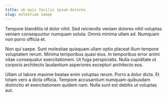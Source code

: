 ```yaml
---
title: ab quis facilis ipsum dolores
slug: molestiae saepe
---
```


Tempore blanditiis id dolor nihil. Sed reiciendis veniam dolores nihil voluptas veniam consequuntur numquam soluta. Omnis minima ullam ad. Numquam non porro officia et.

Non qui saepe. Sunt molestiae quisquam ullam optio placeat illum tempore voluptatem rerum. Minima temporibus quasi eius. In temporibus error animi vitae consequatur exercitationem. Ut fuga perspiciatis. Nulla cupiditate ut corporis architecto laudantium asperiores excepturi architecto eos.

Ullam ut labore maxime beatae enim voluptas rerum. Porro a dolor dicta. Et totam vero a dicta officia. Tempore accusantium numquam quibusdam distinctio et exercitationem quidem nam. Nulla sunt est debitis ut voluptas aut.
